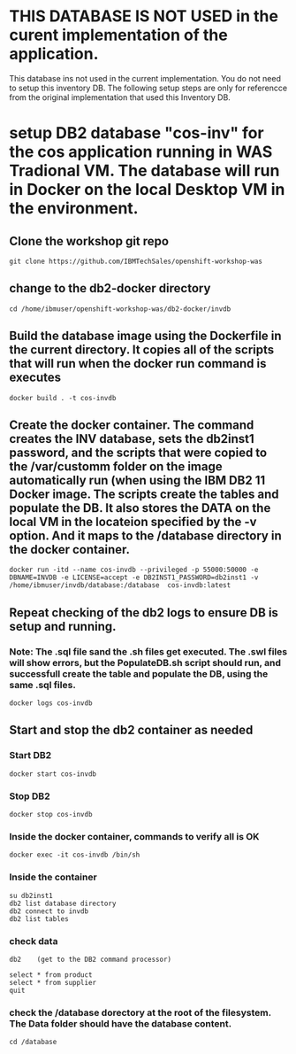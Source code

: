 
# THIS DATABASE IS NOT USED in the curent implementation of the application.

 This database ins not used in the current implementation. You do not need to setup this inventory DB. The following setup steps are only for referencce from the original implementation that used this Inventory DB. 

# setup DB2 database "cos-inv" for the cos application running in WAS Tradional VM. The database will run in Docker on the local Desktop VM in the environment. 


## Clone the workshop git repo
```
git clone https://github.com/IBMTechSales/openshift-workshop-was
```

## change to the db2-docker directory
```
cd /home/ibmuser/openshift-workshop-was/db2-docker/invdb
```


## Build the database image using the Dockerfile in the current directory. It copies all of the scripts that will run when the docker run command is executes 
```
docker build . -t cos-invdb
```

## Create the docker container. The command creates the INV database, sets the db2inst1 password, and the scripts that were copied to the /var/customm folder on the image automatically run (when using the IBM DB2 11 Docker image. The scripts create the tables and populate the DB. It also stores the DATA on the local VM in the locateion specified by the -v option. And it maps to the /database directory in the docker container. 
```
docker run -itd --name cos-invdb --privileged -p 55000:50000 -e DBNAME=INVDB -e LICENSE=accept -e DB2INST1_PASSWORD=db2inst1 -v /home/ibmuser/invdb/database:/database  cos-invdb:latest
```

## Repeat checking of the db2 logs to ensure DB is setup and running. 
### Note: The .sql file sand the .sh files get executed. The .swl files will show errors, but the PopulateDB.sh script should run, and successfull create the table and populate the DB, using the same .sql files. 
```
docker logs cos-invdb
```




## Start and stop the db2 container as needed 

### Start DB2
```
docker start cos-invdb
```

### Stop DB2
```
docker stop cos-invdb
```


### Inside the docker container, commands to verify all is OK 
```
docker exec -it cos-invdb /bin/sh
```

### Inside the container 
```
su db2inst1
db2 list database directory
db2 connect to invdb
db2 list tables
```

### check data
```
db2    (get to the DB2 command processor) 

select * from product
select * from supplier
quit
```

### check the /database dorectory at the root of the filesystem. The Data folder should have the database content. 
```
cd /database
```











